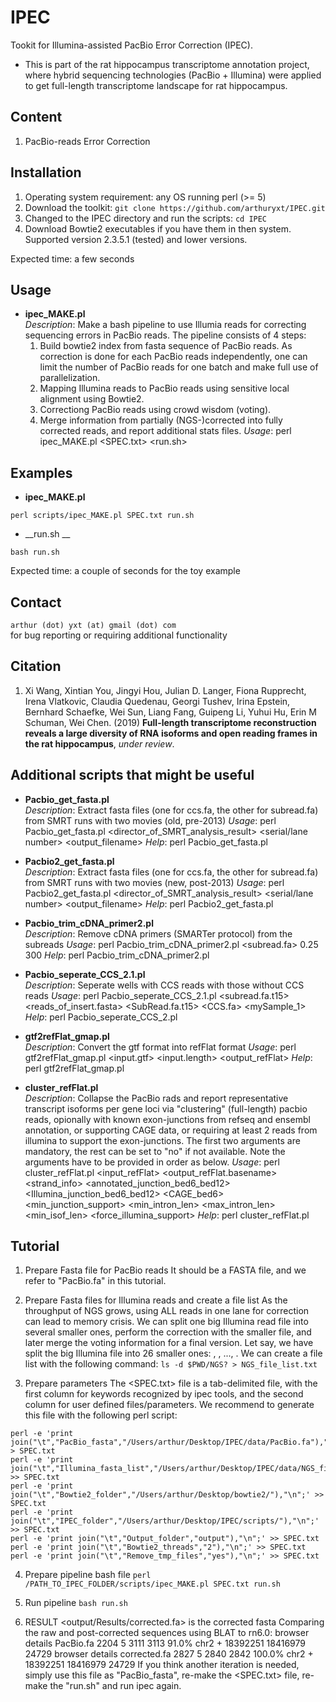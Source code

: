 # IPEC

Tookit for Illumina-assisted PacBio Error Correction (IPEC).

* This is part of the rat hippocampus transcriptome annotation project, where hybrid sequencing technologies (PacBio + Illumina) were applied to get full-length transcriptome landscape for rat hippocampus.  


## Content

  1. PacBio-reads Error Correction


## Installation
1. Operating system requirement: any OS running perl (>= 5)
2. Download the toolkit: 
```git clone https://github.com/arthuryxt/IPEC.git```
3. Changed to the IPEC directory and run the scripts: 
```cd IPEC```
4. Download Bowtie2 executables if you have them in then system. Supported version 2.3.5.1 (tested) and lower versions.

Expected time: a few seconds

## Usage

* __ipec_MAKE.pl__   
  _Description_: Make a bash pipeline to use Illumia reads for correcting sequencing errors in PacBio reads. The pipeline consists of 4 steps:
  1. Build bowtie2 index from fasta sequence of PacBio reads. As correction is done for each PacBio reads independently, one can limit the number of PacBio reads for one batch and make full use of parallelization.
  2. Mapping Illumina reads to PacBio reads using sensitive local alignment using Bowtie2.
  3. Correctiong PacBio reads using crowd wisdom (voting).
  4. Merge information from partially (NGS-)corrected into fully corrected reads, and report additional stats files.
  _Usage_: perl ipec_MAKE.pl <SPEC.txt> <run.sh> 



## Examples  

* __ipec_MAKE.pl__  
```
perl scripts/ipec_MAKE.pl SPEC.txt run.sh   
```

* __run.sh __   
```
bash run.sh 
```

Expected time: a couple of seconds for the toy example

## Contact
```arthur (dot) yxt (at) gmail (dot) com  ```   
for bug reporting or requiring additional functionality


## Citation
1.  Xi Wang, Xintian You, Jingyi Hou, Julian D. Langer, Fiona Rupprecht, Irena Vlatkovic, Claudia Quedenau, Georgi Tushev, Irina Epstein, Bernhard Schaefke, Wei Sun, Liang Fang, Guipeng Li, Yuhui Hu, Erin M Schuman, Wei Chen. (2019) __Full-length transcriptome reconstruction reveals a large diversity of RNA isoforms and open reading frames in the rat hippocampus__, _under review_. 







## Additional scripts that might be useful

* __Pacbio_get_fasta.pl__   
  _Description_: Extract fasta files (one for ccs.fa, the other for subread.fa) from SMRT runs with two movies (old, pre-2013)
  _Usage_: perl Pacbio_get_fasta.pl <director_of_SMRT_analysis_result> <serial/lane number> <output_filename>
  _Help_: perl Pacbio_get_fasta.pl

* __Pacbio2_get_fasta.pl__   
  _Description_: Extract fasta files (one for ccs.fa, the other for subread.fa) from SMRT runs with two movies (new, post-2013)
  _Usage_: perl Pacbio2_get_fasta.pl <director_of_SMRT_analysis_result> <serial/lane number> <output_filename>
  _Help_: perl Pacbio2_get_fasta.pl
  
* __Pacbio_trim_cDNA_primer2.pl__   
  _Description_: Remove cDNA primers (SMARTer protocol) from the subreads 
  _Usage_: perl Pacbio_trim_cDNA_primer2.pl <subread.fa> <AAGCAGTGGTATCAACGCAGAGTAC> <AAGCAGTGGTATCAACGCAGAGTACATGGG> 0.25 300
  _Help_: perl Pacbio_trim_cDNA_primer2.pl

* __Pacbio_seperate_CCS_2.1.pl__   
  _Description_: Seperate wells with CCS reads with those without CCS reads 
  _Usage_: perl Pacbio_seperate_CCS_2.1.pl <subread.fa.t15> <reads_of_insert.fasta> <SubRead.fa.t15> <CCS.fa> <mySample_1>
  _Help_: perl Pacbio_seperate_CCS_2.pl

* __gtf2refFlat_gmap.pl__   
  _Description_: Convert the gtf format into refFlat format 
  _Usage_: perl gtf2refFlat_gmap.pl <input.gtf> <input.length> <output_refFlat>
  _Help_: perl gtf2refFlat_gmap.pl

* __cluster_refFlat.pl__   
  _Description_: Collapse the PacBio rads and report representative transcript isoforms per gene loci via "clustering" (full-length) pacbio reads, opionally with known exon-junctions from refseq and ensembl annotation, or supporting CAGE data, or requiring at least 2 reads from illumina to support the exon-junctions. The first two arguments are mandatory, the rest can be set to "no" if not available. Note the arguments have to be provided in order as below.
  _Usage_: perl cluster_refFlat.pl <input_refFlat> <output_refFlat.basename> <seqlenth> <strand_info> <coverage> <annotated_junction_bed6_bed12> <Illumina_junction_bed6_bed12> <CAGE_bed6> <min_junction_support> <min_intron_len> <max_intron_len> <min_isof_len> <force_illumina_support>
  _Help_: perl cluster_refFlat.pl


## Tutorial  
1. Prepare Fasta file for PacBio reads
It should be a FASTA file, and we refer to "PacBio.fa" in this tutorial.

2. Prepare Fasta files for Illumina reads and create a file list
As the throughput of NGS grows, using ALL reads in one lane for correction can lead to memory crisis. We can split one big Illumina read file into several smaller ones, perform the correction with the smaller file, and later merge the voting information for a final version.
Let say, we have split the big Illumina file into 26 smaller ones: <NGSa>, <NGSb>, ..., <NGSz>.
We can create a file list with the following command:
```ls -d $PWD/NGS? > NGS_file_list.txt```

3. Prepare parameters
The <SPEC.txt> file is a tab-delimited file, with the first column for keywords recognized by ipec tools, and the second column for user defined files/parameters.
We recommend to generate this file with the following perl script:
```
perl -e 'print join("\t","PacBio_fasta","/Users/arthur/Desktop/IPEC/data/PacBio.fa"),"\n";' > SPEC.txt
perl -e 'print join("\t","Illumina_fasta_list","/Users/arthur/Desktop/IPEC/data/NGS_file_list.txt"),"\n";' >> SPEC.txt
perl -e 'print join("\t","Bowtie2_folder","/Users/arthur/Desktop/bowtie2/"),"\n";' >> SPEC.txt
perl -e 'print join("\t","IPEC_folder","/Users/arthur/Desktop/IPEC/scripts/"),"\n";' >> SPEC.txt
perl -e 'print join("\t","Output_folder","output"),"\n";' >> SPEC.txt
perl -e 'print join("\t","Bowtie2_threads","2"),"\n";' >> SPEC.txt
perl -e 'print join("\t","Remove_tmp_files","yes"),"\n";' >> SPEC.txt
```

4. Prepare pipeline bash file
```perl /PATH_TO_IPEC_FOLDER/scripts/ipec_MAKE.pl SPEC.txt run.sh```

5. Run pipeline
```bash run.sh```

6. RESULT
<output/Results/corrected.fa> is the corrected fasta
Comparing the raw and post-corrected sequences using BLAT to rn6.0:
browser details PacBio.fa     2204     5  3111  3113    91.0%  chr2   +    18392251  18416979  24729
browser details corrected.fa  2827     5  2840  2842   100.0%  chr2   +    18392251  18416979  24729
If you think another iteration is needed, simply use this file as "PacBio_fasta", re-make the <SPEC.txt> file, re-make the "run.sh" and run ipec again.


